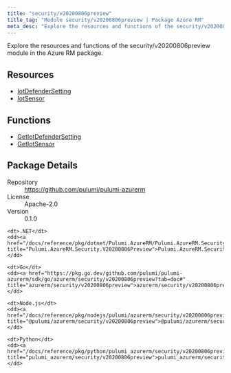 ```yaml
---
title: "security/v20200806preview"
title_tag: "Module security/v20200806preview | Package Azure RM"
meta_desc: "Explore the resources and functions of the security/v20200806preview module in the Azure RM package."
---
```


<!-- WARNING: this file was generated by Pulumi Docs Generator. -->
<!-- Do not edit by hand unless you're certain you know what you are doing! -->

Explore the resources and functions of the security/v20200806preview module in the Azure RM package.

<h2 id="resources">Resources</h2>
<ul class="api">
    <li><a href="iotdefendersetting" title="IotDefenderSetting"><span class="symbol resource"></span>IotDefenderSetting</a></li>
    <li><a href="iotsensor" title="IotSensor"><span class="symbol resource"></span>IotSensor</a></li>
</ul>

<h2 id="functions">Functions</h2>
<ul class="api">
    <li><a href="getiotdefendersetting" title="GetIotDefenderSetting"><span class="symbol function"></span>GetIotDefenderSetting</a></li>
    <li><a href="getiotsensor" title="GetIotSensor"><span class="symbol function"></span>GetIotSensor</a></li>
</ul>

<h2 id="package-details">Package Details</h2>
<dl class="package-details">
	<dt>Repository</dt>
	<dd><a href="https://github.com/pulumi/pulumi-azurerm">https://github.com/pulumi/pulumi-azurerm</a></dd>
	<dt>License</dt>
	<dd>Apache-2.0</dd>
	<dt>Version</dt>
	<dd>0.1.0</dd>
</dl>



<dl class="tabular">

    <dt>.NET</dt>
    <dd><a href="/docs/reference/pkg/dotnet/Pulumi.AzureRM/Pulumi.AzureRM.Security.V20200806Preview.html" title="Pulumi.AzureRM.Security.V20200806Preview">Pulumi.AzureRM.Security.V20200806Preview</a></dd>

    <dt>Go</dt>
    <dd><a href="https://pkg.go.dev/github.com/pulumi/pulumi-azurerm/sdk/go/azurerm/security/v20200806preview?tab=doc#" title="azurerm/security/v20200806preview">azurerm/security/v20200806preview</a></dd>

    <dt>Node.js</dt>
    <dd><a href="/docs/reference/pkg/nodejs/pulumi/azurerm/security/v20200806preview/#" title="@pulumi/azurerm/security/v20200806preview">@pulumi/azurerm/security/v20200806preview</a></dd>

    <dt>Python</dt>
    <dd><a href="/docs/reference/pkg/python/pulumi_azurerm/security/v20200806preview" title="pulumi_azurerm/security/v20200806preview">pulumi_azurerm/security/v20200806preview</a></dd>

</dl>

